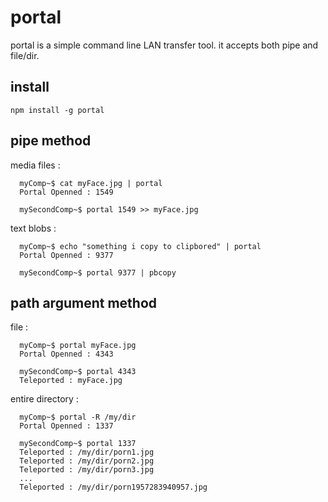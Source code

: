 # portal

portal is a simple command line LAN transfer tool.  it accepts both pipe and file/dir.  

## install

`npm install -g portal`

## pipe method

media files :

```
  myComp~$ cat myFace.jpg | portal
  Portal Openned : 1549

  mySecondComp~$ portal 1549 >> myFace.jpg
```

text blobs : 

```
  myComp~$ echo "something i copy to clipbored" | portal
  Portal Openned : 9377

  mySecondComp~$ portal 9377 | pbcopy
```

## path argument method

file :

```
  myComp~$ portal myFace.jpg
  Portal Openned : 4343

  mySecondComp~$ portal 4343
  Teleported : myFace.jpg
```

entire directory : 

```
  myComp~$ portal -R /my/dir
  Portal Openned : 1337

  mySecondComp~$ portal 1337
  Teleported : /my/dir/porn1.jpg
  Teleported : /my/dir/porn2.jpg
  Teleported : /my/dir/porn3.jpg
  ...
  Teleported : /my/dir/porn1957283940957.jpg
```
